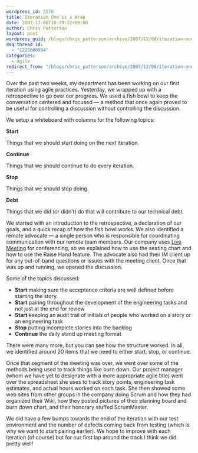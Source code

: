 ```yaml
---
wordpress_id: 3576
title: Iteration One is a Wrap
date: 2007-12-08T16:29:22+00:00
author: Chris Patterson
layout: post
wordpress_guid: /blogs/chris_patterson/archive/2007/12/08/iteration-one-is-a-wrap.aspx
dsq_thread_id:
  - "1228600994"
categories:
  - Agile
redirect_from: "/blogs/chris_patterson/archive/2007/12/08/iteration-one-is-a-wrap.aspx/"
---
```

Over the past two weeks, my department has been working on our first iteration using agile practices. Yesterday, we wrapped up with a retrospective to go over our progress. We used a fish bowl to keep the conversation centered and focused &#8212; a method that once again proved to be useful for controlling a discussion without controlling the discussion. 

We setup a whiteboard with columns for the following topics: 

**Start**
  
Things that we should start doing on the next iteration. 

**Continue**
  
Things that we should continue to do every iteration. 

**Stop**
  
Things that we should stop doing. 

**Debt**
  
Things that we did (or didn&#8217;t) do that will contribute to our technical debt. 

We started with an introduction to the retrospective, a declaration of our goals, and a quick recap of how the fish bowl works. We also identified a remote advocate &#8212; a single person who is responsible for coordinating communication with our remote team members. Our company uses [Live Meeting](http://office.microsoft.com/en-us/livemeeting/default.aspx) for conferencing, so we explained how to use the seating chart and how to use the Raise Hand feature. The advocate also had their IM client up for any out-of-band questions or issues with the meeting client. Once that was up and running, we opened the discussion. 

Some of the topics discussed: 

  * **Start** making sure the acceptance criteria are well defined before starting the story.
  * **Start** pairing throughout the development of the engineering tasks and not just at the end for review
  * **Start** keeping an audit trail of initials of people who worked on a story or an engineering task
  * **Stop** putting incomplete stories into the backlog
  * **Continue** the daily stand up meeting format

There were many more, but you can see how the structure worked. In all, we identified around 20 items that we need to either start, stop, or continue. 

Once that segment of the meeting was over, we went over some of the methods being used to track things like burn down. Our project manager (whom we have yet to designate with a more appropriate agile title) went over the spreadsheet she uses to track story points, engineering task estimates, and actual hours worked on each task. She then showed some web sites from other groups in the company doing Scrum and how they had organized their Wiki, how they posted pictures of their planning board and burn down chart, and their honorary stuffed ScrumMaster. 

We did have a few bumps towards the end of the iteration with our test environment and the number of defects coming back from testing (which is why we want to start pairing earlier). We hope to improve with each iteration (of course) but for our first lap around the track I think we did pretty well!
